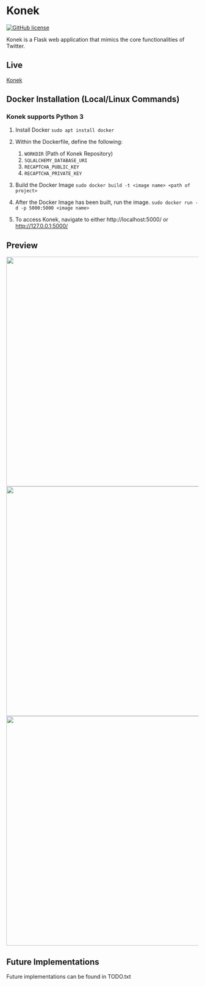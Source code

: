 # Konek

[![GitHub license](https://img.shields.io/github/license/Naereen/StrapDown.js.svg)](https://github.com/Naereen/StrapDown.js/blob/master/LICENSE)

Konek is a Flask web application that mimics the core functionalities of Twitter.

## Live

[Konek](http://konekted.herokuapp.com/)

## Docker Installation (Local/Linux Commands)

### Konek supports Python 3

1. Install Docker `sudo apt install docker`

2. Within the Dockerfile, define the following:
    1. `WORKDIR` (Path of Konek Repository)
    1. `SQLALCHEMY_DATABASE_URI`
    2. `RECAPTCHA_PUBLIC_KEY` 
    3. `RECAPTCHA_PRIVATE_KEY`

3. Build the Docker Image `sudo docker build -t <image name> <path of project>`

4. After the Docker Image has been built, run the image. `sudo docker run -d -p 5000:5000 <image name>`

5. To access Konek, navigate to either http://localhost:5000/ or http://127.0.0.1:5000/

## Preview

<img src="https://imgur.com/yWLLNmy.gif" width="600">

<img src="https://imgur.com/ejro447.gif" width="600">

<img src="https://imgur.com/hoxWN13.gif" width="600">

## Future Implementations

Future implementations can be found in TODO.txt